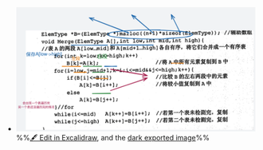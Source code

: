 - ![](attachments/%E4%BA%8C%E8%B7%AF%E5%BD%92%E5%B9%B6-%E5%A6%82%E4%BD%95%E5%B0%86%E4%B8%A4%E4%B8%AA%E6%9C%89%E5%BA%8F%E8%A1%A8%E5%90%88%E5%B9%B6%E6%88%90%E4%B8%80%E4%B8%AA%E6%9C%89%E5%BA%8F%E8%A1%A8%202022-12-01%2015.15.02.excalidraw.svg)
%%[🖋 Edit in Excalidraw](attachments/%E4%BA%8C%E8%B7%AF%E5%BD%92%E5%B9%B6-%E5%A6%82%E4%BD%95%E5%B0%86%E4%B8%A4%E4%B8%AA%E6%9C%89%E5%BA%8F%E8%A1%A8%E5%90%88%E5%B9%B6%E6%88%90%E4%B8%80%E4%B8%AA%E6%9C%89%E5%BA%8F%E8%A1%A8%202022-12-01%2015.15.02.excalidraw.md), and the [dark exported image](attachments/%E4%BA%8C%E8%B7%AF%E5%BD%92%E5%B9%B6-%E5%A6%82%E4%BD%95%E5%B0%86%E4%B8%A4%E4%B8%AA%E6%9C%89%E5%BA%8F%E8%A1%A8%E5%90%88%E5%B9%B6%E6%88%90%E4%B8%80%E4%B8%AA%E6%9C%89%E5%BA%8F%E8%A1%A8%202022-12-01%2015.15.02.excalidraw.dark.svg)%%